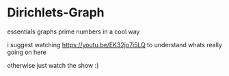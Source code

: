 # Dirichlets-Graph

essentials graphs prime numbers in a cool way

i suggest watching https://youtu.be/EK32jo7i5LQ to understand whats really going on here

otherwise just watch the show :)
